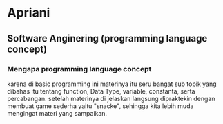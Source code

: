 # Apriani
## Software Anginering (programming language concept)
### Mengapa programming language concept
karena  di basic programming ini materinya itu seru bangat sub topik yang dibahas itu tentang function, Data Type, variable, constanta, serta percabangan. setelah materinya di jelaskan langsung dipraktekin dengan membuat game sederha yaitu "snacke", sehingga kita lebih muda mengingat materi yang sampaikan.

